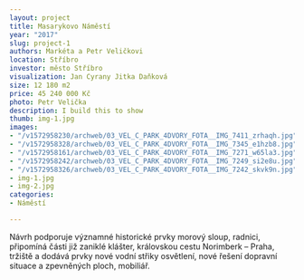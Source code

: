 ```yaml
---
layout: project
title: Masarykovo Náměstí
year: "2017"
slug: project-1
authors: Markéta a Petr Veličkovi
location: Stříbro
investor: město Stříbro
visualization: Jan Cyrany Jitka Daňková
size: 12 180 m2
price: 45 240 000 Kč
photo: Petr Velička
description: I build this to show
thumb: img-1.jpg
images:
- "/v1572958230/archweb/03_VEL_C_PARK_4DVORY_FOTA__IMG_7411_zrhaqh.jpg"
- "/v1572958328/archweb/03_VEL_C_PARK_4DVORY_FOTA__IMG_7345_e1hzb8.jpg"
- "/v1572958161/archweb/03_VEL_C_PARK_4DVORY_FOTA__IMG_7271_w65la3.jpg"
- "/v1572958242/archweb/03_VEL_C_PARK_4DVORY_FOTA__IMG_7249_si2e8u.jpg"
- "/v1572958326/archweb/03_VEL_C_PARK_4DVORY_FOTA__IMG_7242_skvk9n.jpg"
- img-1.jpg
- img-2.jpg
categories:
- Náměstí

---
```

Návrh podporuje významné historické prvky morový sloup, radnici, připomíná části již zaniklé klášter, královskou cestu Norimberk – Praha, tržiště a dodává prvky nové vodní střiky osvětlení, nové řešení dopravní situace a zpevněných ploch, mobiliář.